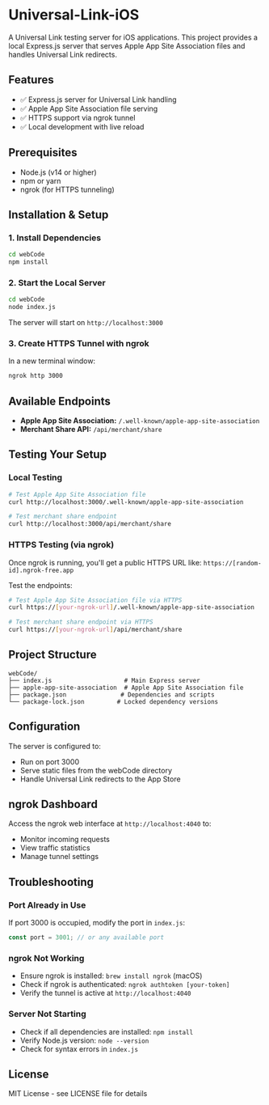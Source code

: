 # Universal-Link-iOS

A Universal Link testing server for iOS applications. This project provides a local Express.js server that serves Apple App Site Association files and handles Universal Link redirects.

## Features

- ✅ Express.js server for Universal Link handling
- ✅ Apple App Site Association file serving
- ✅ HTTPS support via ngrok tunnel
- ✅ Local development with live reload

## Prerequisites

- Node.js (v14 or higher)
- npm or yarn
- ngrok (for HTTPS tunneling)

## Installation & Setup

### 1. Install Dependencies
```bash
cd webCode
npm install
```

### 2. Start the Local Server
```bash
cd webCode
node index.js
```
The server will start on `http://localhost:3000`

### 3. Create HTTPS Tunnel with ngrok
In a new terminal window:
```bash
ngrok http 3000
```

## Available Endpoints

- **Apple App Site Association:** `/.well-known/apple-app-site-association`
- **Merchant Share API:** `/api/merchant/share`

## Testing Your Setup

### Local Testing
```bash
# Test Apple App Site Association file
curl http://localhost:3000/.well-known/apple-app-site-association

# Test merchant share endpoint
curl http://localhost:3000/api/merchant/share
```

### HTTPS Testing (via ngrok)
Once ngrok is running, you'll get a public HTTPS URL like:
`https://[random-id].ngrok-free.app`

Test the endpoints:
```bash
# Test Apple App Site Association file via HTTPS
curl https://[your-ngrok-url]/.well-known/apple-app-site-association

# Test merchant share endpoint via HTTPS
curl https://[your-ngrok-url]/api/merchant/share
```

## Project Structure

```
webCode/
├── index.js                    # Main Express server
├── apple-app-site-association  # Apple App Site Association file
├── package.json               # Dependencies and scripts
└── package-lock.json         # Locked dependency versions
```

## Configuration

The server is configured to:
- Run on port 3000
- Serve static files from the webCode directory
- Handle Universal Link redirects to the App Store

## ngrok Dashboard

Access the ngrok web interface at `http://localhost:4040` to:
- Monitor incoming requests
- View traffic statistics
- Manage tunnel settings

## Troubleshooting

### Port Already in Use
If port 3000 is occupied, modify the port in `index.js`:
```javascript
const port = 3001; // or any available port
```

### ngrok Not Working
- Ensure ngrok is installed: `brew install ngrok` (macOS)
- Check if ngrok is authenticated: `ngrok authtoken [your-token]`
- Verify the tunnel is active at `http://localhost:4040`

### Server Not Starting
- Check if all dependencies are installed: `npm install`
- Verify Node.js version: `node --version`
- Check for syntax errors in `index.js`

## License

MIT License - see LICENSE file for details